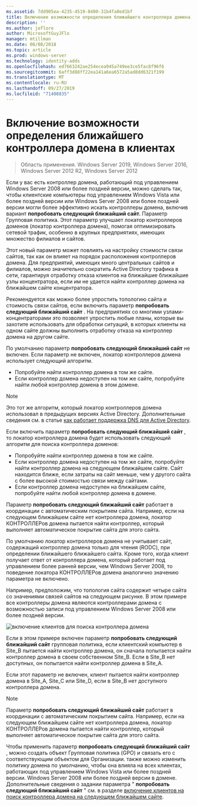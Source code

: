 ```yaml
---
ms.assetid: 7dd905ea-4235-4519-8400-31b4fa0ed1bf
title: Включение возможности определения ближайшего контроллера домена в клиентах
description: ''
ms.author: joflore
author: MicrosoftGuyJFlo
manager: mtillman
ms.date: 08/08/2018
ms.topic: article
ms.prod: windows-server
ms.technology: identity-adds
ms.openlocfilehash: ed7663242ae254ecea945a749ee3ce5fac8f96f6
ms.sourcegitcommit: 6aff3d88ff22ea141a6ea6572a5ad8dd6321f199
ms.translationtype: MT
ms.contentlocale: ru-RU
ms.lasthandoff: 09/27/2019
ms.locfileid: "71408835"
---
```

# <a name="enabling-clients-to-locate-the-next-closest-domain-controller"></a>Включение возможности определения ближайшего контроллера домена в клиентах

>Область применения. Windows Server 2019, Windows Server 2016, Windows Server 2012 R2, Windows Server 2012

Если у вас есть контроллер домена, работающий под управлением Windows Server 2008 или более поздней версии, можно сделать так, чтобы клиентские компьютеры под управлением Windows Vista или более поздней версии или Windows Server 2008 или более поздней версии могли более эффективно искать контроллеры домена, включив вариант **попробовать следующий ближайший сайт.** Параметр Групповая политика. Этот параметр улучшает локатор контроллеров доменов (локатор контроллера домена), помогая оптимизировать сетевой трафик, особенно в крупных предприятиях, имеющих множество филиалов и сайтов.

Этот новый параметр может повлиять на настройку стоимости связи сайтов, так как он влияет на порядок расположения контроллеров домена. Для предприятий, имеющих много центральных сайтов и филиалов, можно значительно сократить Active Directory трафика в сети, гарантируя отработку отказа клиентов на ближайшие ближайшие узлы концентратора, если им не удается найти контроллер домена на ближайшем сайте концентратора.

Рекомендуется как можно более упростить топологию сайта и стоимость связи сайтов, если включить параметр **попробовать следующий ближайший сайт** . На предприятиях со многими узлами-концентраторами это позволяет упростить любые планы, которые вы захотите использовать для обработки ситуаций, в которых клиенты на одном сайте должны выполнить отработку отказа на контроллер домена на другом сайте.

По умолчанию параметр **попробовать следующий ближайший сайт** не включен. Если параметр не включен, локатор контроллеров домена использует следующий алгоритм.

- Попробуйте найти контроллер домена в том же сайте.
- Если контроллер домена недоступен на том же сайте, попробуйте найти любой контроллер домена в этом домене.

> [!NOTE]
> Это тот же алгоритм, который локатор контроллеров домена использовал в предыдущих версиях Active Directory. Дополнительные сведения см. в статье [как работает поддержка DNS для Active Directory](https://go.microsoft.com/fwlink/?LinkId=108587).

Если включить параметр **попробовать следующий ближайший сайт** , то локатор контроллера домена будет использовать следующий алгоритм для поиска контроллера доменов:

- Попробуйте найти контроллер домена в том же сайте.
- Если контроллер домена недоступен на том же сайте, попробуйте найти контроллер домена на следующем ближайшем сайте. Сайт находится ближе, если затраты на сайт меньше, чем у другого сайта с более высокой стоимостью связи между сайтами.
- Если контроллер домена недоступен на ближайшем сайте, попробуйте найти любой контроллер домена в домене.

Параметр **попробовать следующий ближайший сайт** работает в координации с автоматическим покрытием сайта. Например, если на следующем ближайшем сайте нет контроллера домена, локатор КОНТРОЛЛЕРов домена пытается найти контроллер, который выполняет автоматическое покрытие сайта для этого сайта.

По умолчанию локатор контроллеров домена не учитывает сайт, содержащий контроллер домена только для чтения (RODC), при определении ближайшего ближайшего сайта. Кроме того, когда клиент получает ответ от контроллера домена, который работает под управлением более ранней версии, чем Windows Server 2008, то поведение локатора КОНТРОЛЛЕРов домена аналогично значению параметра не включено.

Например, предположим, что топология сайта содержит четыре сайта со значениями связей сайтов на следующем рисунке. В этом примере все контроллеры домена являются контроллерами домена с возможностью записи под управлением Windows Server 2008 или более поздней версии.

![включение клиентов для поиска контроллера домена](media/Enabling-Clients-to-Locate-the-Next-Closest-Domain-Controller/beff4087-fb2a-463b-96ac-d440a9e29b75.gif)

Если в этом примере включен параметр **попробовать следующий ближайший сайт** групповая политика, если клиентский компьютер в Site_B пытается найти контроллер домена, он сначала попытается найти контроллер домена в своем собственном Site_B. Если в Site_B нет доступных, он попытается найти контроллер домена в Site_A.

Если этот параметр не включен, клиент пытается найти контроллер домена в Site_A, Site_C или Site_D, если в Site_B нет доступного контроллера домена.

> [!NOTE]
> Параметр **попробовать следующий ближайший сайт** работает в координации с автоматическим покрытием сайта. Например, если на следующем ближайшем сайте нет контроллера домена, локатор КОНТРОЛЛЕРов домена пытается найти контроллер, который выполняет автоматическое покрытие сайта для этого сайта.

Чтобы применить параметр **попробовать следующий ближайший сайт** , можно создать объект Групповая политика (GPO) и связать его с соответствующим объектом для Организации. также можно изменить политику домена по умолчанию, чтобы она влияла на всех клиентах, работающих под управлением Windows Vista или более поздней версии. Windows Server 2008 или более поздней версии в домене. Дополнительные сведения о задании параметра " **попробовать следующий ближайший сайт** " см. в разделе [включение клиентов на поиск контроллера домена на следующем ближайшем сайте](https://technet.microsoft.com/library/cc772592.aspx).
